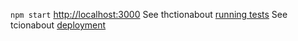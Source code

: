 `npm start`
[http://localhost:3000](http://localhost:3000)
See thctionabout [running tests](https://facebook.github.io/create-react-app/docs/running-tests) 
See tcionabout [deployment](https://facebook.github.io/create-react-app/docs/deployment)
